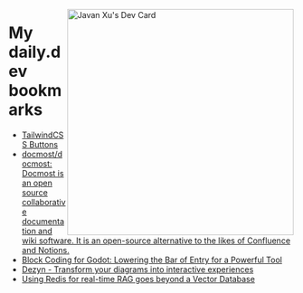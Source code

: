 
<a href="https://app.daily.dev/JavanXU"><img align="right" src="https://api.daily.dev/devcards/e45a150971844cd6959a94bb94e861ea.png?r=quw" width="400" alt="Javan Xu's Dev Card"/></a>

# My daily.dev bookmarks
<!-- daily.dev BOOKMARKS:START -->
- [TailwindCSS Buttons](https://app.daily.dev/posts/LTDXo9vYY?utm_source=rss&utm_medium=bookmarks&utm_campaign=6ueXw3FRNQzpNtewCDbI6)
- [docmost/docmost: Docmost is an open source collaborative documentation and wiki software. It is an open-source alternative to the likes of Confluence and Notions.](https://app.daily.dev/posts/O7Adk0QhR?utm_source=rss&utm_medium=bookmarks&utm_campaign=6ueXw3FRNQzpNtewCDbI6)
- [Block Coding for Godot: Lowering the Bar of Entry for a Powerful Tool](https://app.daily.dev/posts/EkKdnynMs?utm_source=rss&utm_medium=bookmarks&utm_campaign=6ueXw3FRNQzpNtewCDbI6)
- [Dezyn - Transform your diagrams into interactive experiences](https://app.daily.dev/posts/m9WXLBzbs?utm_source=rss&utm_medium=bookmarks&utm_campaign=6ueXw3FRNQzpNtewCDbI6)
- [Using Redis for real-time RAG goes beyond a Vector Database](https://app.daily.dev/posts/s7mo809Ce?utm_source=rss&utm_medium=bookmarks&utm_campaign=6ueXw3FRNQzpNtewCDbI6)
<!-- daily.dev BOOKMARKS:END -->
